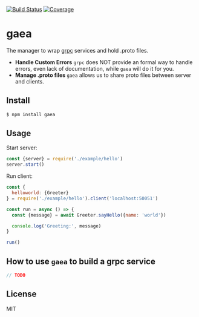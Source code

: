 [![Build Status](https://travis-ci.org/kaelzhang/gaea.svg?branch=master)](https://travis-ci.org/kaelzhang/gaea)
[![Coverage](https://codecov.io/gh/kaelzhang/gaea/branch/master/graph/badge.svg)](https://codecov.io/gh/kaelzhang/gaea)
<!-- optional appveyor tst
[![Windows Build Status](https://ci.appveyor.com/api/projects/status/github/kaelzhang/gaea?branch=master&svg=true)](https://ci.appveyor.com/project/kaelzhang/gaea)
-->
<!-- optional npm version
[![NPM version](https://badge.fury.io/js/gaea.svg)](http://badge.fury.io/js/gaea)
-->
<!-- optional npm downloads
[![npm module downloads per month](http://img.shields.io/npm/dm/gaea.svg)](https://www.npmjs.org/package/gaea)
-->
<!-- optional dependency status
[![Dependency Status](https://david-dm.org/kaelzhang/gaea.svg)](https://david-dm.org/kaelzhang/gaea)
-->

# gaea

The manager to wrap [grpc](https://grpc.io) services and hold .proto files.

- **Handle Custom Errors** `grpc` does NOT provide an formal way to handle errors, even lack of documentation, while `gaea` will do it for you.
- **Manage .proto files** `gaea` allows us to share proto files between server and clients.

## Install

```sh
$ npm install gaea
```

## Usage

Start server:

```js
const {server} = require('./example/hello')
server.start()
```

Run client:

```js
const {
  helloworld: {Greeter}
} = require('./example/hello').client('localhost:50051')

const run = async () => {
  const {message} = await Greeter.sayHello({name: 'world'})

  console.log('Greeting:', message)
}

run()
```

## How to use `gaea` to build a grpc service

```js
// TODO
```

## License

MIT
